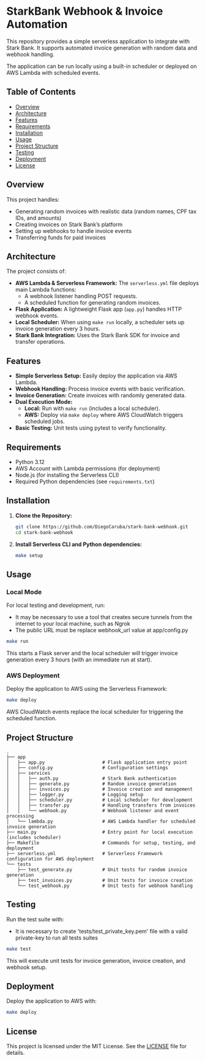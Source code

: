 # StarkBank Webhook & Invoice Automation

This repository provides a simple serverless application to integrate with Stark Bank. It supports automated invoice generation with random data and webhook handling.

The application can be run locally using a built-in scheduler or deployed on AWS Lambda with scheduled events.

## Table of Contents

- [Overview](#overview)
- [Architecture](#architecture)
- [Features](#features)
- [Requirements](#requirements)
- [Installation](#installation)
- [Usage](#usage)
- [Project Structure](#project-structure)
- [Testing](#testing)
- [Deployment](#deployment)
- [License](#license)

## Overview

This project handles:

- Generating random invoices with realistic data (random names, CPF tax IDs, and amounts)
- Creating invoices on Stark Bank’s platform
- Setting up webhooks to handle invoice events
- Transferring funds for paid invoices

## Architecture

The project consists of:

- **AWS Lambda & Serverless Framework:** The `serverless.yml` file deploys main Lambda functions:
  - A webhook listener handling POST requests.
  - A scheduled function for generating random invoices.
- **Flask Application:** A lightweight Flask app (`app.py`) handles HTTP webhook events.
- **Local Scheduler:** When using `make run` locally, a scheduler sets up invoice generation every 3 hours.
- **Stark Bank Integration:** Uses the Stark Bank SDK for invoice and transfer operations.

## Features

- **Simple Serverless Setup:** Easily deploy the application via AWS Lambda.
- **Webhook Handling:** Process invoice events with basic verification.
- **Invoice Generation:** Create invoices with randomly generated data.
- **Dual Execution Mode:**
  - **Local:** Run with `make run` (includes a local scheduler).
  - **AWS:** Deploy via `make deploy` where AWS CloudWatch triggers scheduled jobs.
- **Basic Testing:** Unit tests using pytest to verify functionality.

## Requirements

- Python 3.12
- AWS Account with Lambda permissions (for deployment)
- Node.js (for installing the Serverless CLI)
- Required Python dependencies (see `requirements.txt`)

## Installation

1. **Clone the Repository:**

   ```bash
   git clone https://github.com/DiegoCaruba/stark-bank-webhook.git
   cd stark-bank-webhook
   ```

2. **Install Serverless CLI and Python dependencies:**

   ```bash
   make setup
   ```

## Usage

### Local Mode

For local testing and development, run:
  - It may be necessary to use a tool that creates secure tunnels from the internet to your local machine, such as Ngrok
  - The public URL must be replace webhook_url value at app/config.py

```bash
make run
```

This starts a Flask server and the local scheduler will trigger invoice generation every 3 hours (with an immediate run at start).

### AWS Deployment

Deploy the application to AWS using the Serverless Framework:

```bash
make deploy
```

AWS CloudWatch events replace the local scheduler for triggering the scheduled function.

## Project Structure

```
.
├── app
│   ├── app.py                     # Flask application entry point
│   ├── config.py                  # Configuration settings
│   ├── services
│   │   ├── auth.py                # Stark Bank authentication
│   │   ├── generate.py            # Random invoice generation
│   │   ├── invoices.py            # Invoice creation and management
│   │   ├── logger.py              # Logging setup
│   │   ├── scheduler.py           # Local scheduler for development
│   │   ├── transfer.py            # Handling transfers from invoices
│   │   └── webhook.py             # Webhook listener and event processing
│   └── lambda.py                  # AWS Lambda handler for scheduled invoice generation
├── main.py                        # Entry point for local execution (includes scheduler)
├── Makefile                       # Commands for setup, testing, and deployment
├── serverless.yml                 # Serverless Framework configuration for AWS deployment
└── tests
    ├── test_generate.py           # Unit tests for random invoice generation
    ├── test_invoices.py           # Unit tests for invoice creation
    └── test_webhook.py            # Unit tests for webhook handling
```

## Testing

Run the test suite with:
- It is necessary to create 'tests/test_private_key.pem' file with a valid private-key to run all tests suites

```bash
make test
```

This will execute unit tests for invoice generation, invoice creation, and webhook setup.

## Deployment

Deploy the application to AWS with:

```bash
make deploy
```

## License

This project is licensed under the MIT License. See the [LICENSE](LICENSE) file for details.
